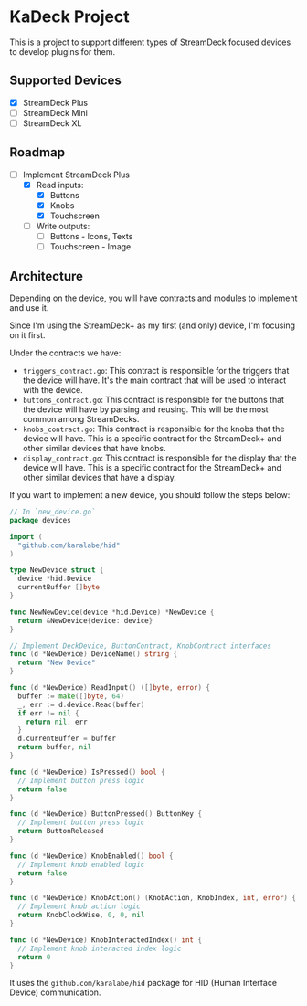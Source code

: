 # KaDeck Project

This is a project to support different types of StreamDeck focused devices to develop plugins for them.

## Supported Devices

- [x] StreamDeck Plus
- [ ] StreamDeck Mini
- [ ] StreamDeck XL

## Roadmap

- [ ] Implement StreamDeck Plus
  - [x] Read inputs:
    - [x] Buttons
    - [x] Knobs
    - [x] Touchscreen
  - [ ] Write outputs:
    - [ ] Buttons - Icons, Texts
    - [ ] Touchscreen - Image

## Architecture

Depending on the device, you will have contracts and modules to implement and use it.

Since I'm using the StreamDeck+ as my first (and only) device, I'm focusing on it first.

Under the contracts we have:

- `triggers_contract.go`: This contract is responsible for the triggers that the device will have. It's the main
  contract that will be used to interact with the device.
- `buttons_contract.go`: This contract is responsible for the buttons that the device will have by parsing and reusing.
  This will be the most common among StreamDecks.
- `knobs_contract.go`: This contract is responsible for the knobs that the device will have. This is a specific contract
  for the StreamDeck+ and other similar devices that have knobs.
- `display_contract.go`: This contract is responsible for the display that the device will have. This is a specific
  contract for the StreamDeck+ and other similar devices that have a display.

If you want to implement a new device, you should follow the steps below:

```go
// In `new_device.go`
package devices

import (
  "github.com/karalabe/hid"
)

type NewDevice struct {
  device *hid.Device
  currentBuffer []byte
}

func NewNewDevice(device *hid.Device) *NewDevice {
  return &NewDevice{device: device}
}

// Implement DeckDevice, ButtonContract, KnobContract interfaces
func (d *NewDevice) DeviceName() string {
  return "New Device"
}

func (d *NewDevice) ReadInput() ([]byte, error) {
  buffer := make([]byte, 64)
  _, err := d.device.Read(buffer)
  if err != nil {
    return nil, err
  }
  d.currentBuffer = buffer
  return buffer, nil
}

func (d *NewDevice) IsPressed() bool {
  // Implement button press logic
  return false
}

func (d *NewDevice) ButtonPressed() ButtonKey {
  // Implement button press logic
  return ButtonReleased
}

func (d *NewDevice) KnobEnabled() bool {
  // Implement knob enabled logic
  return false
}

func (d *NewDevice) KnobAction() (KnobAction, KnobIndex, int, error) {
  // Implement knob action logic
  return KnobClockWise, 0, 0, nil
}

func (d *NewDevice) KnobInteractedIndex() int {
  // Implement knob interacted index logic
  return 0
}

```

It uses the `github.com/karalabe/hid` package for HID (Human Interface Device) communication.